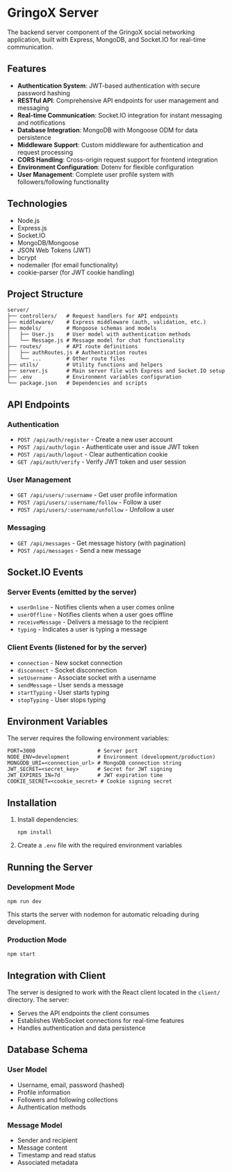 # GringoX Server

The backend server component of the GringoX social networking application, built with Express, MongoDB, and Socket.IO for real-time communication.

## Features

- **Authentication System**: JWT-based authentication with secure password hashing
- **RESTful API**: Comprehensive API endpoints for user management and messaging
- **Real-time Communication**: Socket.IO integration for instant messaging and notifications
- **Database Integration**: MongoDB with Mongoose ODM for data persistence
- **Middleware Support**: Custom middleware for authentication and request processing
- **CORS Handling**: Cross-origin request support for frontend integration
- **Environment Configuration**: Dotenv for flexible configuration
- **User Management**: Complete user profile system with followers/following functionality

## Technologies

- Node.js
- Express.js
- Socket.IO
- MongoDB/Mongoose
- JSON Web Tokens (JWT)
- bcrypt
- nodemailer (for email functionality)
- cookie-parser (for JWT cookie handling)

## Project Structure

```
server/
├── controllers/   # Request handlers for API endpoints
├── middleware/    # Express middleware (auth, validation, etc.)
├── models/        # Mongoose schemas and models
│   ├── User.js    # User model with authentication methods
│   └── Message.js # Message model for chat functionality
├── routes/        # API route definitions
│   ├── authRoutes.js # Authentication routes
│   └── ...        # Other route files
├── utils/         # Utility functions and helpers
├── server.js      # Main server file with Express and Socket.IO setup
├── .env           # Environment variables configuration
└── package.json   # Dependencies and scripts
```

## API Endpoints

### Authentication
- `POST /api/auth/register` - Create a new user account
- `POST /api/auth/login` - Authenticate user and issue JWT token
- `POST /api/auth/logout` - Clear authentication cookie
- `GET /api/auth/verify` - Verify JWT token and user session

### User Management
- `GET /api/users/:username` - Get user profile information
- `POST /api/users/:username/follow` - Follow a user
- `POST /api/users/:username/unfollow` - Unfollow a user

### Messaging
- `GET /api/messages` - Get message history (with pagination)
- `POST /api/messages` - Send a new message

## Socket.IO Events

### Server Events (emitted by the server)
- `userOnline` - Notifies clients when a user comes online
- `userOffline` - Notifies clients when a user goes offline
- `receiveMessage` - Delivers a message to the recipient
- `typing` - Indicates a user is typing a message

### Client Events (listened for by the server)
- `connection` - New socket connection
- `disconnect` - Socket disconnection
- `setUsername` - Associate socket with a username
- `sendMessage` - User sends a message
- `startTyping` - User starts typing
- `stopTyping` - User stops typing

## Environment Variables

The server requires the following environment variables:

```
PORT=3000                    # Server port
NODE_ENV=development         # Environment (development/production)
MONGODB_URI=<connection_url> # MongoDB connection string
JWT_SECRET=<secret_key>      # Secret for JWT signing
JWT_EXPIRES_IN=7d            # JWT expiration time
COOKIE_SECRET=<cookie_secret> # Cookie signing secret
```

## Installation

1. Install dependencies:
   ```
   npm install
   ```

2. Create a `.env` file with the required environment variables

## Running the Server

### Development Mode
```
npm run dev
```
This starts the server with nodemon for automatic reloading during development.

### Production Mode
```
npm start
```

## Integration with Client

The server is designed to work with the React client located in the `client/` directory. The server:

- Serves the API endpoints the client consumes
- Establishes WebSocket connections for real-time features
- Handles authentication and data persistence

## Database Schema

### User Model
- Username, email, password (hashed)
- Profile information
- Followers and following collections
- Authentication methods

### Message Model
- Sender and recipient
- Message content
- Timestamp and read status
- Associated metadata 